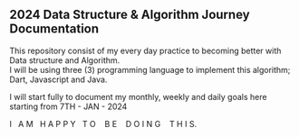 ## 2024 Data Structure & Algorithm Journey Documentation

<p>This repository consist of my every day practice to becoming better with Data structure and Algorithm. <br>
I will be using three (3) programming language to implement this algorithm; Dart, Javascript and Java.
</p>

<p>I will start fully to document my monthly, weekly and daily goals here starting from 7TH - JAN - 2024</p>

<p>I&nbsp;&nbsp;&nbsp;A M&nbsp;&nbsp;&nbsp;H A P P Y&nbsp;&nbsp;&nbsp;T O &nbsp;&nbsp;&nbsp;B E &nbsp;&nbsp;&nbsp;D O I N G   &nbsp;&nbsp;&nbsp;T H I S.</p>
